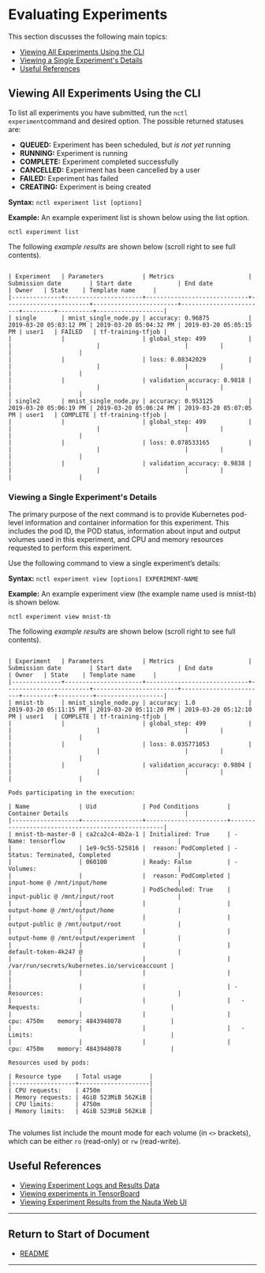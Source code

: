 # Evaluating Experiments

This section discusses the following main topics: 

 - [Viewing All Experiments Using the CLI](#viewing-all-experiments-using-the-cli)
 - [Viewing a Single Experiment's Details](#viewing-a-single-experiment-details)
 - [Useful References](#useful-references)
 
## Viewing All Experiments Using the CLI

To list all experiments you have submitted, run the `nctl experiment`command and desired option. The possible returned statuses are:

* **QUEUED:** Experiment has been scheduled, but _is not yet_ running
* **RUNNING:** Experiment is running
* **COMPLETE:** Experiment completed successfully
* **CANCELLED:** Experiment has been cancelled by a user
* **FAILED:** Experiment has failed
* **CREATING:** Experiment is being created

**Syntax:** `nctl experiment list [options]`

**Example:** An example experiment list is shown below using the list option.  

`nctl experiment list`

The following _example results_ are shown below (scroll right to see full contents).

```

| Experiment   | Parameters           | Metrics                     | Submission date        | Start date             | End date               | Owner   | State    | Template name     |
|--------------+----------------------+-----------------------------+------------------------+------------------------+------------------------+---------+----------+-------------------|
| single       | mnist_single_node.py | accuracy: 0.96875           | 2019-03-20 05:03:12 PM | 2019-03-20 05:04:32 PM | 2019-03-20 05:05:15 PM | user1   | FAILED   | tf-training-tfjob |
|              |                      | global_step: 499            |                        |                        |                        |         |          |                   |
|              |                      | loss: 0.08342029            |                        |                        |                        |         |          |                   |
|              |                      | validation_accuracy: 0.9818 |                        |                        |                        |         |          |                   |
| single2      | mnist_single_node.py | accuracy: 0.953125          | 2019-03-20 05:06:19 PM | 2019-03-20 05:06:24 PM | 2019-03-20 05:07:05 PM | user1   | COMPLETE | tf-training-tfjob |
|              |                      | global_step: 499            |                        |                        |                        |         |          |                   |
|              |                      | loss: 0.078533165           |                        |                        |                        |         |          |                   |
|              |                      | validation_accuracy: 0.9838 |                        |                        |                        |         |          |                   |
```

### Viewing a Single Experiment's Details

The primary purpose of the next command is to provide Kubernetes pod-level information and container information for this experiment. This includes the pod ID, the POD status, information about input and output volumes used in this experiment, and CPU and memory resources requested to perform this experiment.

Use the following command to view a single experiment’s details:

**Syntax:** `nctl experiment view [options] EXPERIMENT-NAME`

**Example:** An example experiment view (the example name used is mnist-tb) is shown below.  

`nctl experiment view mnist-tb`

The following _example results_ are shown below (scroll right to see full contents).

```

| Experiment   | Parameters           | Metrics                     | Submission date        | Start date             | End date               | Owner   | State    | Template name     |
|--------------+----------------------+-----------------------------+------------------------+------------------------+------------------------+---------+----------+-------------------|
| mnist-tb     | mnist_single_node.py | accuracy: 1.0               | 2019-03-20 05:11:15 PM | 2019-03-20 05:11:20 PM | 2019-03-20 05:12:10 PM | user1   | COMPLETE | tf-training-tfjob |
|              |                      | global_step: 499            |                        |                        |                        |         |          |                   |
|              |                      | loss: 0.035771053           |                        |                        |                        |         |          |                   |
|              |                      | validation_accuracy: 0.9804 |                        |                        |                        |         |          |                   |

Pods participating in the execution:

| Name              | Uid             | Pod Conditions        | Container Details                                 |
|-------------------+-----------------+-----------------------+---------------------------------------------------|
| mnist-tb-master-0 | ca2ca2c4-4b2a-1 | Initialized: True     | - Name: tensorflow                                |
|                   | 1e9-9c55-525816 |  reason: PodCompleted | - Status: Terminated, Completed                   |
|                   | 060100          | Ready: False          | - Volumes:                                        |
|                   |                 |  reason: PodCompleted |   input-home @ /mnt/input/home                    |
|                   |                 | PodScheduled: True    |   input-public @ /mnt/input/root                  |
|                   |                 |                       |   output-home @ /mnt/output/home                  |
|                   |                 |                       |   output-public @ /mnt/output/root                |
|                   |                 |                       |   output-home @ /mnt/output/experiment            |
|                   |                 |                       |   default-token-4k247 @                           |
|                   |                 |                       |     /var/run/secrets/kubernetes.io/serviceaccount |
|                   |                 |                       |                                                   |
|                   |                 |                       | - Resources:                                      |
|                   |                 |                       |   - Requests:                                     |
|                   |                 |                       |     cpu: 4750m    memory: 4843948078              |
|                   |                 |                       |   - Limits:                                       |
|                   |                 |                       |     cpu: 4750m    memory: 4843948078              |

Resources used by pods:

| Resource type    | Total usage        |
|------------------+--------------------|
| CPU requests:    | 4750m              |
| Memory requests: | 4GiB 523MiB 562KiB |
| CPU limits:      | 4750m              |
| Memory limits:   | 4GiB 523MiB 562KiB |


```

The volumes list include the mount mode for each volume (in `<>` brackets), which can be either `ro` (read-only) or `rw` (read-write).

## Useful References 
* [Viewing Experiment Logs and Results Data](view_exp_logs.md)
* [Viewing experiments in TensorBoard](view_exp_logs.md)
* [Viewing Experiment Results from the Nauta Web UI](view_exp_webui.md)


----------------------

## Return to Start of Document

* [README](../README.md)
----------------------
